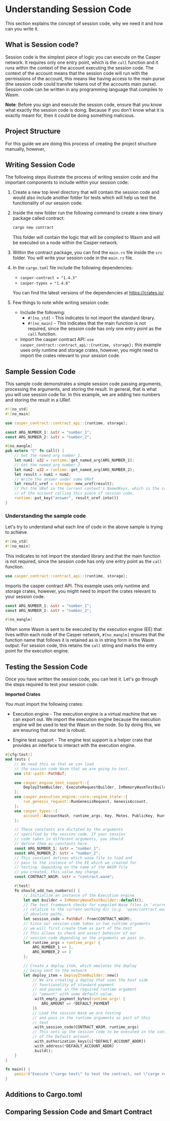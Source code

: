 # Understanding Session Code
This section explains the concept of session code, why we need it and how can you write it.

## What is Session code?
Session code is the simplest piece of logic you can execute on the Casper network. It requires only one entry point, which is the `call` function and it runs within the context of the account executing the session code. The context of the account means that the session code will run with the permissions of the account, this means like having access to the main purse (the session code could transfer tokens out of the accounts main purse). 
Session code can be written in any programming language that compiles to Wasm.

**Note**: Before you sign and execute the session code, ensure that you know what exactly the session code is doing. Because if you don't know what it is exactly meant for, then it could be doing something malicious.

## Project Structure
For this guide we are doing this process of creating the project structure manually, however, 


## Writing Session Code
The following steps illustrate the process of writing session code and the important components to include within your session code:

1. Create a new top level directory that will contain the session code and would also include another folder for tests which will help us test the functionality of our session code. 

2. Inside the new folder run the following command to create a new binary package called contract:

    ```bash
    cargo new contract
    ```

    This folder will contain the logic that will be compiled to Wasm and will be executed on a node within the Casper network.

3. Within the contract package, you can find the `main.rs` file inside the `src` folder. You will write your session code in the `main.rs` file. 

4.  In the `cargo.toml` file include the following dependencies:
    -   `casper-contract = "1.4.3"`
    -   `casper-types = "1.4.6"`
    
    You can find the latest versions of the dependencies at https://crates.io/

5. Few things to note while writing session code:
    -   Include the following:
        -   `#![no_std]` - This indicates to not import the standard library.
        -   `#![no_main]` - This indicates that the main function is not required, since the session code has only one entry point as the `call` function.
    -   Import the casper contract API:
        `use casper_contract::contract_api::{runtime, storage};` this example uses only runtime and storage crates, however, you might need to import the crates relevant to your session code.

## Sample Session Code
This sample code demonstrates a simple session code passing arguments, processing the arguments, and storing the result. In general, that is what you will use session code for. In this example, we are adding two numbers and storing the result in a URef.

```rust
#![no_std]
#![no_main]

use casper_contract::contract_api::{runtime, storage};

const ARG_NUMBER_1: &str = "number_1";
const ARG_NUMBER_2: &str = "number_2";

#[no_mangle]
pub extern "C" fn call() {
    // Get the named arg number_1.
    let num1: u32 = runtime::get_named_arg(ARG_NUMBER_1);
    // Get the named_arg number_2.
    let num2: u32 = runtime::get_named_arg(ARG_NUMBER_2);
    let result = num1 + num2;
    // Write the answer under some URef
    let result_uref = storage::new_uref(result);
    // Put the URef in the current context's NamedKeys, which is the context i
    // of the account calling this piece of session code.
    runtime::put_key("answer", result_uref.into())
}
```

### Understanding the sample code
Let's try to understand what each line of code in the above sample is trying to achieve.

```rust
#![no_std]
#![no_main]
```
This indicates to not import the standard library and that the main function is not required, since the session code has only one entry point as the `call` function.

```rust
use casper_contract::contract_api::{runtime, storage};
```
Imports the casper contract API. This example uses only runtime and storage crates, however, you might need to import the crates relevant to your session code.

```rust
const ARG_NUMBER_1: &str = "number_1";
const ARG_NUMBER_2: &str = "number_2";
```




```rust
#[no_mangle]
```
When some Wasm is sent to be executed by the execution engine (EE) that lives within each node of the Casper network, `#[no_mangle]` ensures that the function name that follows it is retained as is in string form in the Wasm output. For session code, this retains the `call` string and marks the entry point for the execution engine.



## Testing the Session Code
Once you have written the session code, you can test it. Let's go through the steps required to test your session code.  

**Imported Crates**

You must import the following crates:

-   Execution engine - The execution engine is a virtual machine that we can export out. We import the execution engine because the execution engine will be used to test the Wasm on the node. So by doing this, we are ensuring that our test is robust.

-   Engine test support - The engine test support is a helper crate that provides an interface to interact with the execution engine.


```rust
#[cfg(test)]
mod tests {
    // We need this so that we can load
    // the session code Wasm that we are going to test.
    use std::path::PathBuf;

    use casper_engine_test_support::{
        DeployItemBuilder, ExecuteRequestBuilder, InMemoryWasmTestBuilder, DEFAULT_RUN_GENESIS_REQUEST, DEFAULT_ACCOUNT_ADDR, DEFAULT_PAYMENT, ARG_AMOUNT
    };
    use casper_execution_engine::core::engine_state::{
        run_genesis_request::RunGenesisRequest, GenesisAccount,
    };
    use casper_types::{
        account::AccountHash, runtime_args, Key, Motes, PublicKey, RuntimeArgs, SecretKey, U512,
    };

    // These constants are dictated by the arguments
    // specified by the session code. If your session
    // code takes in different arguments, you should
    // define them as constants here.
    const ARG_NUMBER_1: &str = "number_1";
    const ARG_NUMBER_2: &str = "number_2";
    // This constant defines which wasm file to load and
    // pass to the instance of the EE which we created for
    // testing. Depending on the name of the WASM file
    // you created, this value may change.
    const CONTRACT_WASM: &str = "contract.wasm";

    #[test]
    fn should_add_two_numbers() {
        // Initialize an instance of the Execution engine
        let mut builder = InMemoryWasmTestBuilder::default();
        // The test framework checks for compiled Wasm files in '<current working dir>/wasm'.  Paths
        // relative to the current working dir (e.g. 'wasm/contract.wasm') can also be used, as can
        // absolute paths.
        let session_code = PathBuf::from(CONTRACT_WASM);
        // Since our session code takes in two runtime arguments
        // we will first create them as part of the test
        // This allows to check and assert behavior of our
        // session code depending on the arguments we pass in.
        let runtime_args = runtime_args! {
            ARG_NUMBER_1 => 1,
            ARG_NUMBER_2 => 2
        };

        // Create a deploy item, which emulates the deploy
        // being sent to the network
        let deploy_item = DeployItemBuilder::new()
            // We are creating a deploy that uses the host side
            // functionality of standard payment
            // and passes in the required runtime argument
            // "amount" with some default value.
            .with_empty_payment_bytes(runtime_args! {
                ARG_AMOUNT => *DEFAULT_PAYMENT
            })
            // Load the session Wasm we are testing
            // and pass in the runtime arguments as part of this
            // test
            .with_session_code(CONTRACT_WASM, runtime_args)
            // This sets up the session code to be executed in the context
            // of the Default account.
            .with_authorization_keys(&[*DEFAULT_ACCOUNT_ADDR])
            .with_address(*DEFAULT_ACCOUNT_ADDR)
            .build();
    }
}

fn main() {
    panic!("Execute \"cargo test\" to test the contract, not \"cargo run\".");
}
```


## Additions to Cargo.toml 



## Comparing Session Code and Smart Contract







